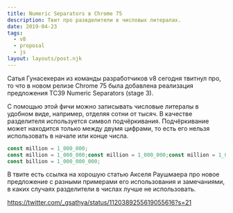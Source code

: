 ```yaml
---
title: Numeric Separators в Chrome 75
description: Твит про развделители в числовых литералах.
date: 2019-04-23
tags:
  - v8
  - proposal
  - js
layout: layouts/post.njk
---
```

Сатья Гунасекеран из команды разработчиков v8 сегодня твитнул про, то что в новом релизе Chrome 75 была добавлена реализация предложения TC39 Numeric Separators (stage 3).

С помощью этой фичи можно записывать числовые литералы в удобном виде, например, отделяя сотни от тысяч. В качестве разделителя используется символ подчёркивания. Подчёркивание может находится только между двумя цифрами, то есть его нельзя использовать в начале или конце числа.

```js
const million = 1_000_000;
const million = 1_000_000;const million = 1_000_000;const million = 1_000_000;const million = 1_000_000;
const billion = 1_000_000_000;
```

В твите есть ссылка на хорошую статью Акселя Раушмаера про новое предложение с разными примерами его использования и замечаниями, в каких случаях разделители в числах лучше не использовать.

https://twitter.com/_gsathya/status/1120389255619055616?s=21
